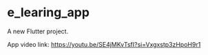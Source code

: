# e_learing_app

A new Flutter project.

App video link: https://youtu.be/SE4jMKvTsfI?si=Vxgxstp3zHpoH9r1

